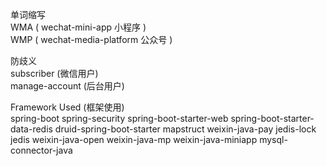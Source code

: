 单词缩写   
WMA ( wechat-mini-app 小程序 )   
WMP ( wechat-media-platform 公众号 )

防歧义  
subscriber (微信用户)   
manage-account (后台用户)  

Framework Used (框架使用)   
spring-boot
spring-security
spring-boot-starter-web
spring-boot-starter-data-redis
druid-spring-boot-starter
mapstruct
weixin-java-pay
jedis-lock
jedis
weixin-java-open
weixin-java-mp
weixin-java-miniapp
mysql-connector-java

